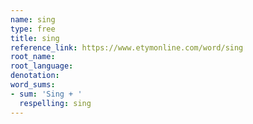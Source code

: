 ```yaml
---
name: sing
type: free
title: sing
reference_link: https://www.etymonline.com/word/sing
root_name: 
root_language: 
denotation: 
word_sums:
- sum: 'Sing + '
  respelling: sing
---
```

